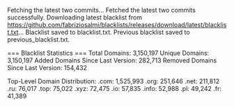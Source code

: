 Fetching the latest two commits...
Fetched the latest two commits successfully.
Downloading latest blacklist from https://github.com/fabriziosalmi/blacklists/releases/download/latest/blacklist.txt...
Blacklist saved to blacklist.txt.
Previous blacklist saved to previous_blacklist.txt.

=== Blacklist Statistics ===
Total Domains: 3,150,197
Unique Domains: 3,150,197
Added Domains Since Last Version: 282,713
Removed Domains Since Last Version: 154,432

Top-Level Domain Distribution:
  .com: 1,525,993
  .org: 251,646
  .net: 211,812
  .ru: 76,017
  .top: 75,022
  .xyz: 72,475
  .io: 57,835
  .info: 52,988
  .pl: 49,242
  .fr: 41,389
